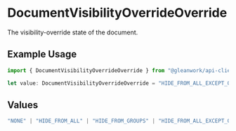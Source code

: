 # DocumentVisibilityOverrideOverride

The visibility-override state of the document.

## Example Usage

```typescript
import { DocumentVisibilityOverrideOverride } from "@gleanwork/api-client/models/components";

let value: DocumentVisibilityOverrideOverride = "HIDE_FROM_ALL_EXCEPT_OWNER";
```

## Values

```typescript
"NONE" | "HIDE_FROM_ALL" | "HIDE_FROM_GROUPS" | "HIDE_FROM_ALL_EXCEPT_OWNER"
```